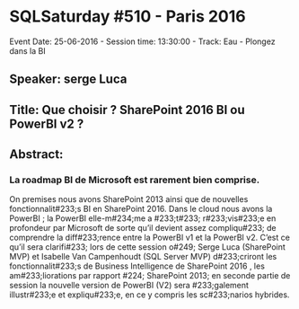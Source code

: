 # SQLSaturday #510 - Paris 2016
Event Date: 25-06-2016 - Session time: 13:30:00 - Track: Eau - Plongez dans la BI
## Speaker: serge Luca
## Title: Que choisir ? SharePoint 2016 BI ou PowerBI v2 ?
## Abstract:
### La roadmap BI de Microsoft est rarement bien comprise. 
On premises nous avons SharePoint 2013 ainsi que de nouvelles fonctionnalit#233;s BI en SharePoint 2016. Dans le cloud nous avons la PowerBI ; la PowerBI elle-m#234;me a #233;t#233; r#233;vis#233;e en profondeur par Microsoft de sorte qu’il devient assez compliqu#233; de comprendre la diff#233;rence entre la PowerBI v1 et la PowerBI v2. C’est ce qu’il sera clarifi#233; lors de cette session o#249; Serge Luca (SharePoint MVP) et Isabelle Van Campenhoudt (SQL Server MVP) d#233;criront les fonctionnalit#233;s de Business Intelligence de SharePoint 2016 , les am#233;liorations par rapport #224; SharePoint 2013; en seconde partie de session la nouvelle version de PowerBI (V2) sera #233;galement illustr#233;e et expliqu#233;e, en ce y compris  les sc#233;narios hybrides.


